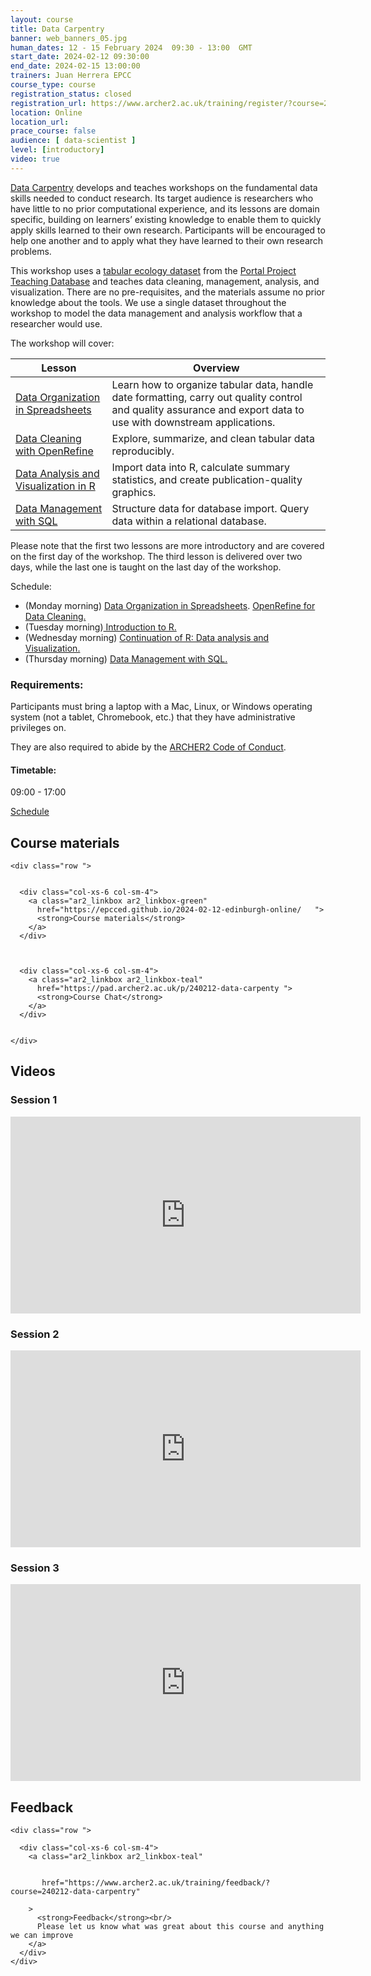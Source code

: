 ```yaml
---
layout: course
title: Data Carpentry
banner: web_banners_05.jpg 
human_dates: 12 - 15 February 2024  09:30 - 13:00  GMT
start_date: 2024-02-12 09:30:00
end_date: 2024-02-15 13:00:00
trainers: Juan Herrera EPCC
course_type: course
registration_status: closed
registration_url: https://www.archer2.ac.uk/training/register/?course=240212-data-carpentry
location: Online
location_url:
prace_course: false
audience: [ data-scientist ]
level: [introductory]
video: true
---
```


[Data Carpentry](https://datacarpentry.org/) develops and teaches workshops on the fundamental data skills needed to conduct research. Its target audience is researchers who have little to no prior computational experience, and its lessons are domain specific, building on learners’ existing knowledge to enable them to quickly apply skills learned to their own research. Participants will be encouraged to help one another and to apply what they have learned to their own research problems.

This workshop uses a [tabular ecology dataset](https://datacarpentry.org/ecology-workshop/data/index.html) from the [Portal Project Teaching Database](https://figshare.com/articles/Portal_Project_Teaching_Database/1314459) and teaches data cleaning, management, analysis, and visualization. There are no pre-requisites, and the materials assume no prior knowledge about the tools. We use a single dataset throughout the workshop to model the data management and analysis workflow that a researcher would use.

The workshop will cover:

| Lesson | Overview |
| ---  | ---  |
|[Data Organization in Spreadsheets](http://datacarpentry.org/spreadsheet-ecology-lesson/) |	Learn how to organize tabular data, handle date formatting, carry out quality control and quality assurance and export data to use with downstream applications.
|[Data Cleaning with OpenRefine](http://datacarpentry.org/OpenRefine-ecology-lesson/)|	Explore, summarize, and clean tabular data reproducibly.
|[Data Analysis and Visualization in R](https://datacarpentry.org/R-ecology-lesson/)|	Import data into R, calculate summary statistics, and create publication-quality graphics.
|[Data Management with SQL](https://datacarpentry.org/sql-ecology-lesson/)|	Structure data for database import. Query data within a relational database.

Please note that the first two lessons are more introductory and are covered on the first day of the workshop. The third lesson is delivered over two days, while the last one is taught on the last day of the workshop.

Schedule:

-    (Monday morning) [Data Organization in Spreadsheets](https://datacarpentry.org/spreadsheet-ecology-lesson/). [OpenRefine for Data Cleaning.](https://datacarpentry.org/OpenRefine-ecology-lesson/)
-    (Tuesday morning)[ Introduction to R.](https://datacarpentry.org/R-ecology-lesson/)
-    (Wednesday morning) [Continuation of R: Data analysis and Visualization.](https://datacarpentry.org/R-ecology-lesson/)
-    (Thursday morning) [Data Management with SQL.](https://datacarpentry.org/sql-ecology-lesson/)


### Requirements:

Participants must bring a laptop with a Mac, Linux, or Windows operating system (not a tablet, Chromebook, etc.) that they have administrative privileges on.

They are also required to abide by the [ARCHER2  Code of Conduct](../../../about/policies/code-of-conduct.html). 


#### Timetable:

09:00 - 17:00

[Schedule](https://epcced.github.io/2024-02-12-edinburgh-online/#schedule)

<section id="service">

 


<h2><a name="materials">Course materials</a></h2>



    <div class="row ">	

		
      <div class="col-xs-6 col-sm-4">
        <a class="ar2_linkbox ar2_linkbox-green" 
          href="https://epcced.github.io/2024-02-12-edinburgh-online/   ">
          <strong>Course materials</strong> 
        </a>
      </div>


 
      <div class="col-xs-6 col-sm-4">
        <a class="ar2_linkbox ar2_linkbox-teal" 
          href="https://pad.archer2.ac.uk/p/240212-data-carpenty ">
          <strong>Course Chat</strong>       
        </a>
      </div>
		

 	</div>
		
		
				


 		
<h2><a name="videos">Videos</a></h2>

<h3>Session 1</h3>

<div>
	<iframe title="Video" width="560" height="315" src="https://www.youtube.com/embed/OwQQwBO_Ntw" frameborder="0" allow="accelerometer; autoplay; encrypted-media; gyroscope; picture-in-picture" allowfullscreen></iframe>
</div>


<h3>Session 2</h3>

<div>
	<iframe title="Video" width="560" height="315" src="https://www.youtube.com/embed/fWtWqpXXQBI" frameborder="0" allow="accelerometer; autoplay; encrypted-media; gyroscope; picture-in-picture" allowfullscreen></iframe>
</div>



<h3>Session 3</h3>

<div>
	<iframe title="Video" width="560" height="315" src="https://www.youtube.com/embed/_8ZmD8rzPsM" frameborder="0" allow="accelerometer; autoplay; encrypted-media; gyroscope; picture-in-picture" allowfullscreen></iframe>
</div>

<!--

<h3>Session 4</h3>

<div>
	<iframe title="Video" width="560" height="315" src="https://www.youtube.com/embed/xxxxx" frameborder="0" allow="accelerometer; autoplay; encrypted-media; gyroscope; picture-in-picture" allowfullscreen></iframe>
</div>




-->




<h2><a name="feedback">Feedback</a></h2>


    <div class="row ">	

      <div class="col-xs-6 col-sm-4">
        <a class="ar2_linkbox ar2_linkbox-teal" 


		   href="https://www.archer2.ac.uk/training/feedback/?course=240212-data-carpentry"

		>
          <strong>Feedback</strong><br/>
          Please let us know what was great about this course and anything we can improve
        </a>
      </div>
    </div>
		

 
</section>


